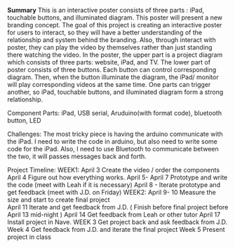**Summary**
	This is an interactive poster consists of three parts : iPad, touchable buttons, and illuminated diagram. This poster will present a new branding concept. The goal of this project is creating an interactive poster for users to interact, so they will have a better understanding of the relationship and system behind the branding. Also, through interact with poster, they can play the video by themselves rather than just standing there watching the video. 
	In the poster, the upper part is a project diagram which consists of three parts: website, iPad, and TV. The lower part of poster consists of three buttons. Each button can control corresponding diagram. Then, when the button illuminate the diagram, the iPad/ monitor will play corresponding videos at the same time. One parts can trigger another, so iPad, touchable buttons, and illuminated diagram form a strong relationship.

Component Parts:
	iPad, USB serial, Aruduino(with format code), bluetooth button, LED 

Challenges:
	The most tricky piece is having the arduino communicate with the iPad. I need to write the code in arduino, but also need to write some code for the iPad. Also, I need to use Bluetooth to communicate between the two, it will passes messages back and forth.

Project Timeline:
 WEEK1:
            April 3 Create the video / order the components 
            April 4 Figure out how everything works.
            April 5- April 7 Prototype and write the code (meet with Leah if it is necessary)
            April 8 - Iterate prototype and get feedback (meet with J.D. on Friday)
  WEEK2:
            April 9- 10 Measure the size and start to create final project  
            April 11  Iterate and get feedback from J.D. 
           ( Finish before final project before April 13 mid-night  )
            April 14 Get feedback from Leah or other tutor 
            April 17 Install project in Nave. 
  WEEK 3 
            Get project back and ask feedback from J.D.
  Week 4
            Get feedback from J.D. and iterate the final project 
  Week 5
            Present project in class  
